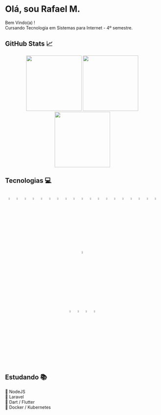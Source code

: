 # Olá, sou Rafael M.

Bem Vindo(a) ! <br>
Cursando Tecnologia em Sistemas para Internet - 4º semestre.

## GitHub Stats 📈
<div align="center">
  <img height="181em" src="https://github-readme-stats.vercel.app/api?username=Mr-R4F&theme=github_dark&show_icons=true&include_all_commits=true&count_private=true&hide_border=true&border_radius=10">
  <img height="181em" src="https://github-readme-stats.vercel.app/api/top-langs/?username=Mr-R4F&theme=github_dark&layout=compact&hide_border=true&border_radius=10">
</div>

<div align="center">
 <img height="181em" src="https://github-readme-streak-stats.herokuapp.com?user=Mr-R4F&theme=github-dark-blue&hide_border=true&border_radius=10&date_format=j%20M%5B%20Y%5D">
</div>

## Tecnologias 💻

<div align="center"><br>
  <img alt="HTML5" width="4.5%" align="center" src="https://cdn.jsdelivr.net/gh/devicons/devicon/icons/html5/html5-plain.svg">
  <img alt="CSS3" width="4.5%" align="center" src="https://cdn.jsdelivr.net/gh/devicons/devicon/icons/css3/css3-plain.svg">
  <img alt="JAVASCRIPT" width="4.5%" align="center" src="https://cdn.jsdelivr.net/gh/devicons/devicon/icons/javascript/javascript-original.svg">
  <img alt="TYPESCRIPT" width="4.5%" align="center" src="https://cdn.jsdelivr.net/gh/devicons/devicon/icons/typescript/typescript-plain.svg">
  <img alt="BOOTSTRAP" width="4.5%" align="center" src="https://cdn.jsdelivr.net/gh/devicons/devicon/icons/bootstrap/bootstrap-original.svg">
  <img alt="WORDPRESS" width="4.5%" align="center" src="https://cdn.jsdelivr.net/gh/devicons/devicon/icons/wordpress/wordpress-plain.svg">
  <img alt="NODE-JS" width="4.5%" align="center" src="https://cdn.jsdelivr.net/gh/devicons/devicon/icons/nodejs/nodejs-original.svg">
  <img alt="JQUERY" width="4.5%" align="center" src="https://cdn.jsdelivr.net/gh/devicons/devicon/icons/jquery/jquery-plain.svg">
  <img alt="LESS" width="4.5%" align="center" src="https://cdn.jsdelivr.net/gh/devicons/devicon/icons/less/less-plain-wordmark.svg">
  <img alt="ANGULAR" width="4.5%" align="center" src="https://cdn.jsdelivr.net/gh/devicons/devicon/icons/angularjs/angularjs-plain.svg">
  <img alt="PHP" width="4.5%" align="center" src="https://cdn.jsdelivr.net/gh/devicons/devicon/icons/php/php-plain.svg">
  <img alt="MSSQL" width="4.5%" align="center" src="https://cdn.jsdelivr.net/gh/devicons/devicon/icons/microsoftsqlserver/microsoftsqlserver-plain.svg">
  <img alt="MySQL" width="4.5%" align="center" src="https://cdn.jsdelivr.net/gh/devicons/devicon/icons/mysql/mysql-plain.svg">  
  <img alt="LARAVEL" width="4.5%" align="center" src="https://cdn.jsdelivr.net/gh/devicons/devicon/icons/laravel/laravel-plain.svg">
  <img alt="FLUTTER" width="4.5%" align="center" src="https://cdn.jsdelivr.net/gh/devicons/devicon/icons/flutter/flutter-original.svg">
  <img alt="ELECTRON" width="4.5%" align="center" src="https://cdn.jsdelivr.net/gh/devicons/devicon/icons/electron/electron-original.svg">
  <img alt="EXPRESS" width="4.5%" align="center" src="https://cdn.jsdelivr.net/gh/devicons/devicon/icons/express/express-original.svg">
  <img alt="SEQUELIZE" width="4.5%" align="center" src="https://cdn.jsdelivr.net/gh/devicons/devicon/icons/sequelize/sequelize-original.svg">
  <img alt="SWAGGER" width="4.5%" align="center" src="https://cdn.svgporn.com/logos/swagger.svg">
  <img alt="DOCKER" width="4.5%" align="center"src="https://cdn.jsdelivr.net/gh/devicons/devicon/icons/docker/docker-plain.svg">
</div>

<div align="center"><br>
    <img alt="PS" width="4.5%" align="center" src="https://cdn.jsdelivr.net/gh/devicons/devicon/icons/photoshop/photoshop-plain.svg">      
    <img alt="FIGMA" width="4.5%" align="center"  src="https://cdn.jsdelivr.net/gh/devicons/devicon/icons/figma/figma-original.svg">
    <img alt="VSCODE" width="4.5%" align="center" src="https://cdn.jsdelivr.net/gh/devicons/devicon/icons/vscode/vscode-original.svg">
    <img alt="GIT" width="4.5%" align="center" src="https://cdn.jsdelivr.net/gh/devicons/devicon/icons/git/git-plain.svg">
</div>

## Estudando 📚 

📎 NodeJS <br>
📎 Laravel <br>
📎 Dart / Flutter <br>
📎 Docker / Kubernetes
